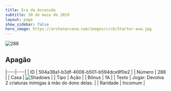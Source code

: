 ```yaml
---
title: Era da Ascensão
subtitle: 30 de maio de 2019
layout: page
show_sidebar: false
hero_image: https://archonarcana.com/images/c/c6/Starter-aoa.jpg
---
```


![288](https://cdn.keyforgegame.com/media/card_front/pt/435_288_38RQC85XQV7C_pt.png)

## Apagão

|----|----|
| ID | 504a38a1-b3df-4006-b501-b594dce9f0e2 |
| Número | 288 |
| Casa | ![Shadows](https://archonarcana.com/images/thumb/e/ee/Shadows.png/22px-Shadows.png "Sombras") |
| Tipo | Ação |
| Bônus | 1A |
| Texto | Jogar: Devolva 2 criaturas inimigas à mão do dono delas. |
| Raridade | Incomum |

